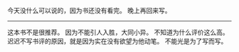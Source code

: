 >


今天没什么可以说的，因为书还没有看完。
晚上再回来写。

---

这本书不是很推荐。
因为不能引人入胜，大同小异。
不知道为什么评价这么高。
迟迟不写书评的原因，就是因为实在没有欲望为他动笔。
不能光是为了写而写。

